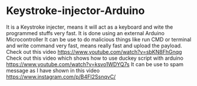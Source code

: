# Keystroke-injector-Arduino
It is a Keystroke injecter, means it will act as a keyboard and wite the programmed stuffs very fast.
It is done using an external Arduino Microcontroller
It can be use to do malicious things like run CMD or terminal and write command very fast, means really fast and upload the payload.
Check out this video  https://www.youtube.com/watch?v=sbKN8FhGnqg 
Check out this video which shows how to use duckey script with arduino https://www.youtube.com/watch?v=ksvo1WDYQ7s
It can be use to spam message as I have shown in this video https://www.instagram.com/p/B4FI2SsnqvC/ 
